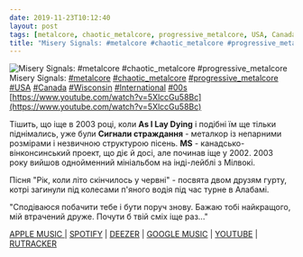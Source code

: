 ```yaml
---
date: 2019-11-23T10:12:40
layout: post
tags: [metalcore, chaotic_metalcore, progressive_metalcore, USA, Canada, Wisconsin, International, 00s]
title: "Misery Signals: #metalcore #chaotic_metalcore #progressive_metalcore"
---
```

![Misery Signals: #metalcore #chaotic_metalcore #progressive_metalcore](https://i.ytimg.com/vi/5XlccGu58Bc/hqdefault.jpg)
Misery Signals: [#metalcore](/tags/#metalcore) [#chaotic_metalcore](/tags/#chaotic_metalcore) [#progressive_metalcore](/tags/#progressive_metalcore) [#USA](/tags/#USA) [#Canada](/tags/#Canada) [#Wisconsin](/tags/#Wisconsin) [#International](/tags/#International) [#00s](/tags/#00s) [https://www.youtube.com/watch?v=5XlccGu58Bc](https://www.youtube.com/watch?v=5XlccGu58Bc)

Тішить, що іще в 2003 році, коли **As I Lay Dying** і подібні їм ще тільки піднімались, уже були **Сигнали страждання** - металкор із непарними розмірами і незвичною структурою пісень. **MS** - канадсько-вінконсинський проект, що діє й досі, але починав іще у 2002. 2003 року вийшов однойменний мініальбом на інді-лейблі з Мілвокі.

Пісня &quot;Рік, коли літо скінчилось у червні&quot; - посвята двом друзям гурту, котрі загинули під колесами п&#39;яного водія під час турне в Алабамі.

&quot;Сподіваюся побачити тебе і бути поруч знову.
Бажаю тобі найкращого, мій втрачений друже.
Почути б твій сміх іще раз...&quot;

[APPLE MUSIC ](https://music.apple.com/jp/album/of-malice-and-the-magnum-heart/213541602) | [SPOTIFY](https://open.spotify.com/album/4eg2gCazX21j83fWZZylaJ) | [DEEZER](https://www.deezer.com/album/86880?utm_source=deezer&amp;utm_content=album-86880&amp;utm_term=1601611822_1574496634&amp;utm_medium=web) | [GOOGLE MUSIC](https://play.google.com/music/m/Broekdi2gdujh4olioavyzjjdwm?t=Of_Malice_And_The_Magnum_Heart_-_Misery_Signals) | [YOUTUBE](https://www.youtube.com/playlist?list=PL819339BB6BDDB9ED) | [RUTRACKER](https://rutracker.org/forum/viewtopic.php?t=1869430)